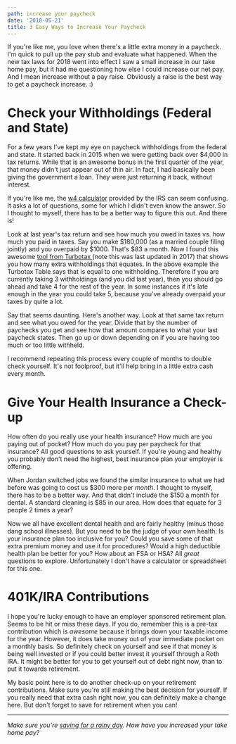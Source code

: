 ```yaml
---
path: increase your paycheck
date: '2018-05-21'
title: 3 Easy Ways to Increase Your Paycheck
---
```

If you're like me, you love when there's a little extra money in a paycheck.  I'm quick to pull up the pay stub and evaluate what happened.  When the new tax laws for 2018 went into effect I saw a small increase in our take home pay, but it had me questioning how else I could increase our net pay.  And I mean increase without a pay raise.  Obviously a raise is the best way to get a paycheck increase. :)

# Check your Withholdings (Federal and State)

For a few years I've kept my eye on paycheck withholdings from the federal and state.  It started back in 2015 when we were getting back over $4,000 in tax returns.  While that is an awesome bonus in the first quarter of the year, that money didn't just appear out of thin air.  In fact, I had basically been giving the government a loan. They were just returning it back, without interest.

If you're like me, the [w4 calculator](https://www.irs.gov/individuals/irs-withholding-calculator) provided by the IRS can seem confusing.  It asks a lot of questions, some for which I didn't even know the answer.  So I thought to myself, there has to be a better way to figure this out.  And there is! 

Look at last year's tax return and see how much you owed in taxes vs. how much you paid in taxes.  Say you make $180,000 (as a married couple filing jointly) and you overpaid by $1000.  That's $83 a month.  Now I found this awesome [tool from Turbotax ](https://turbotax.intuit.com/tax-tips/tax-refund/fatten-your-paycheck-and-still-get-a-tax-refund/L5HaySdDP)(note this was last updated in 2017) that shows you how many extra withholdings that equates. In the above example the Turbotax Table says that is equal to one withholding.  Therefore if you are currently taking 3 withholdings (and you did last year), then you should go ahead and take 4 for the rest of the year.  In some instances if it's late enough in the year you could take 5, because you've already overpaid your taxes by quite a lot.

Say that seems daunting.  Here's another way.  Look at that same tax return and see what you owed for the year.  Divide that by the number of paychecks you get and see how that amount compares to what your last paycheck states.  Then go up or down depending on if you are having too much or too little withheld.

I recommend repeating this process every couple of months to double check yourself.  It's not foolproof, but it'll help bring in a little extra cash every month.

# Give Your Health Insurance a Check-up

How often do you really use your health insurance?  How much are you paying out of pocket?  How much do you pay per paycheck for that insurance?  All good questions to ask yourself.  If you're young and healthy you probably don't need the highest, best insurance plan your employer is offering.

When Jordan switched jobs we found the similar insurance to what we had before was going to cost us $300 more per _month_.  I thought to myself, there has to be a better way.  And that didn't include the $150 a month for dental.  A standard cleaning is $85 in our area. How does that equate for 3 people 2 times a year?

Now we all have excellent dental health and are fairly healthy (minus those dang school illnesses).  But you need to be the judge of your own health.  Is your insurance plan too inclusive for you?  Could you save some of that extra premium money and use it for procedures?  Would a high deductible health plan be better for you?  How about an FSA or HSA?  All _great_ questions to explore.  Unfortunately I don't have a calculator or spreadsheet for this one.

# 401K/IRA Contributions

I hope you're lucky enough to have an employer sponsored retirement plan.  Seems to be hit or miss these days.  If you do, remember this is a pre-tax contribution which is _awesome_ because it brings down your taxable income for the year.  However, it does take money out of your immediate pocket on a monthly basis.  So definitely check on yourself and see if that money is being well invested or if you could better invest it yourself through a Roth IRA.  It might be better for you to get yourself out of debt right now, than to put it towards retirement.

My basic point here is to do another check-up on your retirement contributions.  Make sure you're still making the best decision for yourself.  If you really need that extra cash right now, you can definitely make a change here.  But don't forget to save for retirement when you can!

- - -

_Make sure you're _[_saving for a rainy day_](https://kohlifornia.com/budgeting-for-a-rainy-day/)_. How have you increased your take home pay?_
